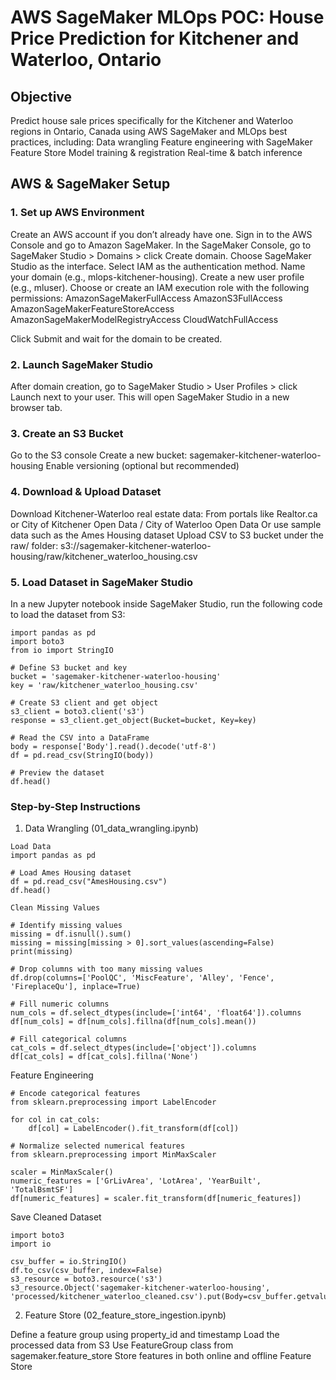 # AWS SageMaker MLOps POC: House Price Prediction for Kitchener and Waterloo, Ontario

## Objective
Predict house sale prices specifically for the Kitchener and Waterloo regions in Ontario, Canada using AWS SageMaker and MLOps best practices, including:
Data wrangling
Feature engineering with SageMaker Feature Store
Model training & registration
Real-time & batch inference

## AWS & SageMaker Setup

### 1. Set up AWS Environment

Create an AWS account if you don’t already have one.
Sign in to the AWS Console and go to Amazon SageMaker.
In the SageMaker Console, go to SageMaker Studio > Domains > click Create domain.
Choose SageMaker Studio as the interface.
Select IAM as the authentication method.
Name your domain (e.g., mlops-kitchener-housing).
Create a new user profile (e.g., mluser).
Choose or create an IAM execution role with the following permissions:
AmazonSageMakerFullAccess
AmazonS3FullAccess
AmazonSageMakerFeatureStoreAccess
AmazonSageMakerModelRegistryAccess
CloudWatchFullAccess

Click Submit and wait for the domain to be created.

### 2. Launch SageMaker Studio

After domain creation, go to SageMaker Studio > User Profiles > click Launch next to your user.
This will open SageMaker Studio in a new browser tab.

### 3. Create an S3 Bucket

Go to the S3 console
Create a new bucket: sagemaker-kitchener-waterloo-housing
Enable versioning (optional but recommended)

### 4. Download & Upload Dataset

Download Kitchener-Waterloo real estate data:
From portals like Realtor.ca or City of Kitchener Open Data / City of Waterloo Open Data
Or use sample data such as the Ames Housing dataset
Upload CSV to S3 bucket under the raw/ folder:
s3://sagemaker-kitchener-waterloo-housing/raw/kitchener_waterloo_housing.csv

### 5. Load Dataset in SageMaker Studio

In a new Jupyter notebook inside SageMaker Studio, run the following code to load the dataset from S3:
```
import pandas as pd
import boto3
from io import StringIO

# Define S3 bucket and key
bucket = 'sagemaker-kitchener-waterloo-housing'
key = 'raw/kitchener_waterloo_housing.csv'

# Create S3 client and get object
s3_client = boto3.client('s3')
response = s3_client.get_object(Bucket=bucket, Key=key)

# Read the CSV into a DataFrame
body = response['Body'].read().decode('utf-8')
df = pd.read_csv(StringIO(body))

# Preview the dataset
df.head()
```
### Step-by-Step Instructions

1. Data Wrangling (01_data_wrangling.ipynb)
```
Load Data
import pandas as pd

# Load Ames Housing dataset
df = pd.read_csv("AmesHousing.csv")
df.head()

Clean Missing Values

# Identify missing values
missing = df.isnull().sum()
missing = missing[missing > 0].sort_values(ascending=False)
print(missing)

# Drop columns with too many missing values
df.drop(columns=['PoolQC', 'MiscFeature', 'Alley', 'Fence', 'FireplaceQu'], inplace=True)

# Fill numeric columns
num_cols = df.select_dtypes(include=['int64', 'float64']).columns
df[num_cols] = df[num_cols].fillna(df[num_cols].mean())

# Fill categorical columns
cat_cols = df.select_dtypes(include=['object']).columns
df[cat_cols] = df[cat_cols].fillna('None')
```

Feature Engineering
```
# Encode categorical features
from sklearn.preprocessing import LabelEncoder

for col in cat_cols:
    df[col] = LabelEncoder().fit_transform(df[col])

# Normalize selected numerical features
from sklearn.preprocessing import MinMaxScaler

scaler = MinMaxScaler()
numeric_features = ['GrLivArea', 'LotArea', 'YearBuilt', 'TotalBsmtSF']
df[numeric_features] = scaler.fit_transform(df[numeric_features])
```
Save Cleaned Dataset
```
import boto3
import io

csv_buffer = io.StringIO()
df.to_csv(csv_buffer, index=False)
s3_resource = boto3.resource('s3')
s3_resource.Object('sagemaker-kitchener-waterloo-housing', 'processed/kitchener_waterloo_cleaned.csv').put(Body=csv_buffer.getvalue())
```

2. Feature Store (02_feature_store_ingestion.ipynb)

Define a feature group using property_id and timestamp
Load the processed data from S3
Use FeatureGroup class from sagemaker.feature_store
Store features in both online and offline Feature Store
